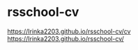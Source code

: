 # rsschool-cv
https://Irinka2203.github.io/rsschool-cv/cv
https://Irinka2203.github.io/rsschool-cv/
